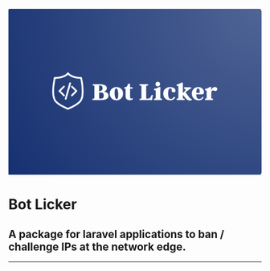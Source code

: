 
<p align="center">
    <img src="botlicker.png">
</p>

# Bot Licker

## A package for laravel applications to ban / challenge IPs at the network edge.

***

